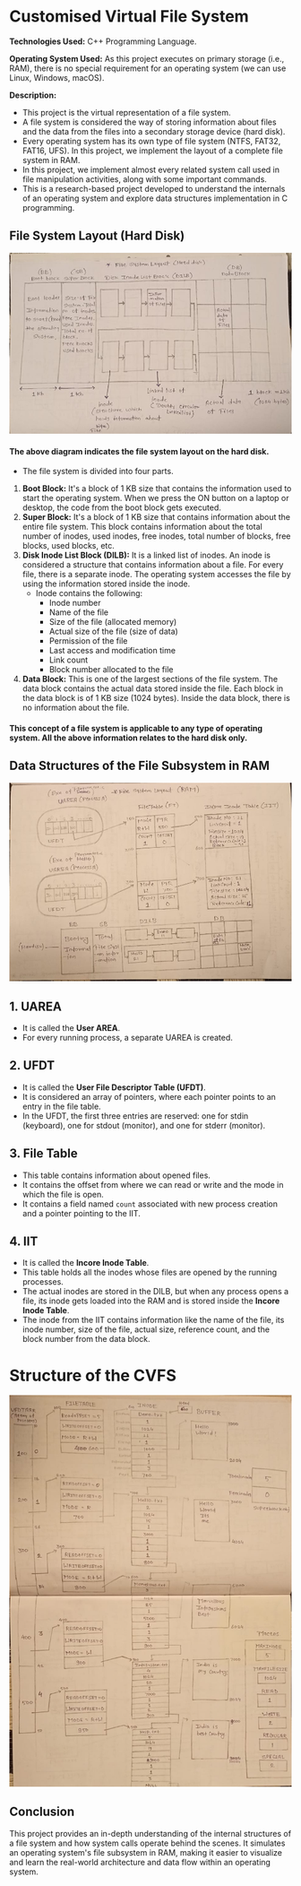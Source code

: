 # Customised Virtual File System

**Technologies Used:** C++ Programming Language.

**Operating System Used:** As this project executes on primary storage (i.e., RAM), there is no special requirement for an operating system (we can use Linux, Windows, macOS).

**Description:** 
- This project is the virtual representation of a file system.
- A file system is considered the way of storing information about files and the data from the files into a secondary storage device (hard disk).
- Every operating system has its own type of file system (NTFS, FAT32, FAT16, UFS). In this project, we implement the layout of a complete file system in RAM.
- In this project, we implement almost every related system call used in file manipulation activities, along with some important commands.
- This is a research-based project developed to understand the internals of an operating system and explore data structures implementation in C programming.

## File System Layout (Hard Disk)
![File System structure-harddisk](images/cvfs-structure.jpeg)

#### The above diagram indicates the file system layout on the hard disk.
- The file system is divided into four parts.

1. **Boot Block:** It's a block of 1 KB size that contains the information used to start the operating system. When we press the ON button on a laptop or desktop, the code from the boot block gets executed.
2. **Super Block:** It's a block of 1 KB size that contains information about the entire file system. This block contains information about the total number of inodes, used inodes, free inodes, total number of blocks, free blocks, used blocks, etc.
3. **Disk Inode List Block (DILB):** It is a linked list of inodes. An inode is considered a structure that contains information about a file. For every file, there is a separate inode. The operating system accesses the file by using the information stored inside the inode.
    - Inode contains the following:
      - Inode number
      - Name of the file
      - Size of the file (allocated memory)
      - Actual size of the file (size of data)
      - Permission of the file
      - Last access and modification time
      - Link count
      - Block number allocated to the file
4. **Data Block:** This is one of the largest sections of the file system. The data block contains the actual data stored inside the file. Each block in the data block is of 1 KB size (1024 bytes). Inside the data block, there is no information about the file.

#### This concept of a file system is applicable to any type of operating system. All the above information relates to the hard disk only.

## Data Structures of the File Subsystem in RAM
![File System structure-ram](images/filesystem-ram.jpeg)

## 1. UAREA
- It is called the **User AREA**.
- For every running process, a separate UAREA is created.

## 2. UFDT
- It is called the **User File Descriptor Table (UFDT)**.
- It is considered an array of pointers, where each pointer points to an entry in the file table.
- In the UFDT, the first three entries are reserved: one for stdin (keyboard), one for stdout (monitor), and one for stderr (monitor).

## 3. File Table
- This table contains information about opened files.
- It contains the offset from where we can read or write and the mode in which the file is open.
- It contains a field named `count` associated with new process creation and a pointer pointing to the IIT.

## 4. IIT
- It is called the **Incore Inode Table**.
- This table holds all the inodes whose files are opened by the running processes.
- The actual inodes are stored in the DILB, but when any process opens a file, its inode gets loaded into the RAM and is stored inside the **Incore Inode Table**.
- The inode from the IIT contains information like the name of the file, its inode number, size of the file, actual size, reference count, and the block number from the data block.

# Structure of the CVFS
![File System structure-harddisk](images/filesystem-hardisk.jpeg)

## Conclusion
This project provides an in-depth understanding of the internal structures of a file system and how system calls operate behind the scenes. It simulates an operating system's file subsystem in RAM, making it easier to visualize and learn the real-world architecture and data flow within an operating system.

